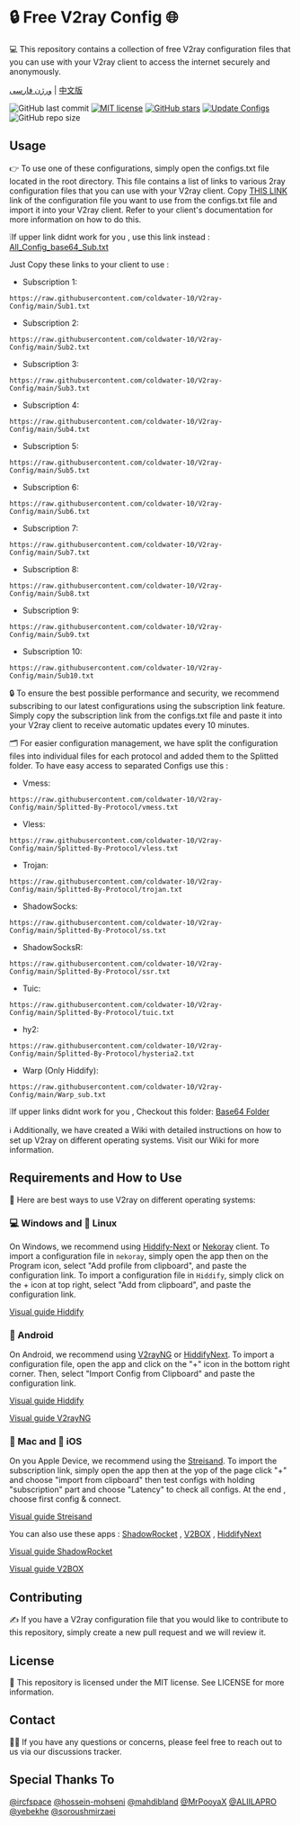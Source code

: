 # 🔒 Free V2ray Config 🌐
💻 This repository contains a collection of free V2ray configuration files that you can use with your V2ray client to access the internet securely and anonymously.

[ورژن فارسی](https://github.com/coldwater-10/V2ray-Config/blob/main/Persian-README.md) | [中文版](https://github.com/coldwater-10/V2ray-Config/blob/main/Chinese-README.md)

![GitHub last commit](https://img.shields.io/github/last-commit/coldwater-10/V2ray-Config.svg) [![MIT license](https://img.shields.io/badge/License-MIT-blue.svg)](https://lbesson.mit-license.org/) [![GitHub stars](https://img.shields.io/github/stars/coldwater-10/V2ray-Config.svg)](https://github.com/coldwater-10/V2ray-Config/stargazers) [![Update Configs](https://github.com/coldwater-10/V2ray-Config/actions/workflows/main.yml/badge.svg)](https://github.com/coldwater-10/V2ray-Config/actions/workflows/main.yml) ![GitHub repo size](https://img.shields.io/github/repo-size/coldwater-10/V2ray-Config)  




## Usage
👉 To use one of these configurations, simply open the configs.txt file located in the root directory. This file contains a list of links to various 2ray configuration files that you can use with your V2ray client. Copy [THIS LINK](https://raw.githubusercontent.com/coldwater-10/V2ray-Config/main/All_Configs_Sub.txt) link of the configuration file you want to use from the configs.txt file and import it into your V2ray client. Refer to your client's documentation for more information on how to do this.

❕If upper link didnt work for you , use this link instead : [All_Config_base64_Sub.txt](https://raw.githubusercontent.com/coldwater-10/V2ray-Config/main/All_Configs_base64_Sub.txt)

Just Copy these links to your client to use :

- Subscription 1:
```
https://raw.githubusercontent.com/coldwater-10/V2ray-Config/main/Sub1.txt
```

- Subscription 2: 
```
https://raw.githubusercontent.com/coldwater-10/V2ray-Config/main/Sub2.txt
```

- Subscription 3: 
```
https://raw.githubusercontent.com/coldwater-10/V2ray-Config/main/Sub3.txt
```

- Subscription 4: 
```
https://raw.githubusercontent.com/coldwater-10/V2ray-Config/main/Sub4.txt
```

- Subscription 5: 
```
https://raw.githubusercontent.com/coldwater-10/V2ray-Config/main/Sub5.txt
```

- Subscription 6: 
```
https://raw.githubusercontent.com/coldwater-10/V2ray-Config/main/Sub6.txt
```

- Subscription 7: 
```
https://raw.githubusercontent.com/coldwater-10/V2ray-Config/main/Sub7.txt
```

- Subscription 8: 
```
https://raw.githubusercontent.com/coldwater-10/V2ray-Config/main/Sub8.txt
```

- Subscription 9: 
```
https://raw.githubusercontent.com/coldwater-10/V2ray-Config/main/Sub9.txt
```

- Subscription 10: 
```
https://raw.githubusercontent.com/coldwater-10/V2ray-Config/main/Sub10.txt
```

🔒 To ensure the best possible performance and security, we recommend subscribing to our latest configurations using the subscription link feature. Simply copy the subscription link from the configs.txt file and paste it into your V2ray client to receive automatic updates every 10 minutes.

🗂️ For easier configuration management, we have split the configuration files into individual files for each protocol and added them to the Splitted folder. To have easy access to separated Configs use this : 

- Vmess: 
```
https://raw.githubusercontent.com/coldwater-10/V2ray-Config/main/Splitted-By-Protocol/vmess.txt
```

- Vless: 
```
https://raw.githubusercontent.com/coldwater-10/V2ray-Config/main/Splitted-By-Protocol/vless.txt
```

- Trojan: 
```
https://raw.githubusercontent.com/coldwater-10/V2ray-Config/main/Splitted-By-Protocol/trojan.txt
```

- ShadowSocks: 
```
https://raw.githubusercontent.com/coldwater-10/V2ray-Config/main/Splitted-By-Protocol/ss.txt
```

- ShadowSocksR: 
```
https://raw.githubusercontent.com/coldwater-10/V2ray-Config/main/Splitted-By-Protocol/ssr.txt
```

- Tuic:
```
https://raw.githubusercontent.com/coldwater-10/V2ray-Config/main/Splitted-By-Protocol/tuic.txt
```

- hy2:
```
https://raw.githubusercontent.com/coldwater-10/V2ray-Config/main/Splitted-By-Protocol/hysteria2.txt
```

- Warp (Only Hiddify):
```
https://raw.githubusercontent.com/coldwater-10/V2ray-Config/main/Warp_sub.txt
```

❕If upper links didnt work for you , Checkout this folder: [Base64 Folder](https://github.com/coldwater-10/V2ray-Config/tree/dev/Base64)

ℹ️ Additionally, we have created a Wiki with detailed instructions on how to set up V2ray on different operating systems. Visit our Wiki for more information.

## Requirements and How to Use
📲 Here are best ways to use V2ray on different operating systems:

### 💻 Windows and 🐧 Linux
On Windows, we recommend using [Hiddify-Next](https://github.com/hiddify/hiddify-next) or [Nekoray](https://github.com/MatsuriDayo/nekoray) client. To import a configuration file in `nekoray`, simply open the app then on the Program icon, select "Add profile from clipboard", and paste the configuration link. To import a configuration file in `Hiddify`, simply click on the + icon at top right, select "Add from clipboard", and paste the configuration link.

[Visual guide Hiddify](https://github.com/hiddify/Hiddify-Manager/wiki/Tutorial-for-HiddifyNext-app#adding-a-profile-to-the-app)


### 🤖 Android
On Android, we recommend using [V2rayNG](https://github.com/2dust/v2rayNG) or [HiddifyNext](https://github.com/hiddify/hiddify-next/releases). To import a configuration file, open the app and click on the "+" icon in the bottom right corner. Then, select "Import Config from Clipboard" and paste the configuration link.

[Visual guide Hiddify](https://github.com/hiddify/Hiddify-Manager/wiki/Tutorial-for-HiddifyNext-app#adding-a-profile-to-the-app)

[Visual guide V2rayNG](https://github.com/hiddify/Hiddify-Manager/wiki/Tutorial-for-V2rayNG-app#add-configs-to-the-app)


### 🍎 Mac and 📱 iOS
On you Apple Device, we recommend using the [Streisand](https://apps.apple.com/us/app/streisand/id6450534064). To import the subscription link, simply open the app then at the yop of the page click "+" and choose "import from clipboard" then test configs with holding "subscription" part and choose "Latency" to check all configs. At the end , choose first config & connect.

[Visual guide Streisand](https://github.com/hiddify/Hiddify-Manager/wiki/Tutorial-for-Streisand#add-subscription-link)


You can also use these apps : [ShadowRocket](https://apps.apple.com/ca/app/shadowrocket/id932747118) , [V2BOX](https://apps.apple.com/us/app/v2box-v2ray-client/id6446814690) , [HiddifyNext](https://github.com/hiddify/hiddify-next/releases)

[Visual guide ShadowRocket](https://github.com/hiddify/Hiddify-Manager/wiki/Tutorial-for-ShadowRocket-app#add-subscription-link-to-the-app)

[Visual guide V2BOX](https://github.com/hiddify/Hiddify-Manager/wiki/Tutorial-for-V2Box-app#add-subscription-links-to-the-app)

## Contributing
✍️ If you have a V2ray configuration file that you would like to contribute to this repository, simply create a new pull request and we will review it.

## License
📝 This repository is licensed under the MIT license. See LICENSE for more information.

## Contact
🙋‍♀️ If you have any questions or concerns, please feel free to reach out to us via our discussions tracker.

## Special Thanks To
[@ircfspace](https://github.com/MrPooyaX)
[@hossein-mohseni](https://github.com/hossein-mohseni)
[@mahdibland](https://github.com/mahdibland)
[@MrPooyaX](https://github.com/MrPooyaX)
[@ALIILAPRO](https://github.com/ALIILAPRO)
[@yebekhe](https://github.com/yebekhe)
[@soroushmirzaei](https://github.com/soroushmirzaei)

